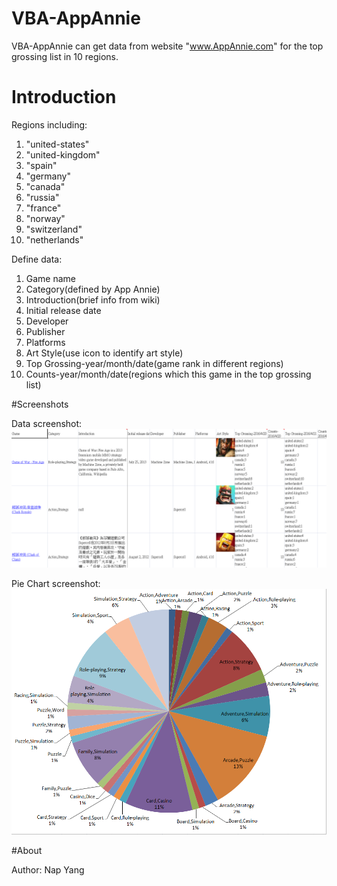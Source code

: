# VBA-AppAnnie
VBA-AppAnnie can get data from website "www.AppAnnie.com" for the top grossing list in 10 regions.
# Introduction
Regions including:

1. "united-states"
2. "united-kingdom"
3. "spain"
4. "germany"
5. "canada"
6. "russia"
7. "france"
8. "norway"
9. "switzerland"
10. "netherlands"


Define data:

1. Game name
2. Category(defined by App Annie)
3. Introduction(brief info from wiki)
4. Initial release date
5. Developer
6. Publisher
7. Platforms
8. Art Style(use icon to identify art style)
9. Top Grossing-year/month/date(game rank in different regions)
10. Counts-year/month/date(regions which this game in the top grossing list)

#Screenshots

Data screenshot:
![image](https://github.com/napyang/VBA-AppAnnie/raw/master/screenshots/Example.png)

Pie Chart screenshot:
![image](https://github.com/napyang/VBA-AppAnnie/raw/master/screenshots/PieChart.png)

#About

Author: Nap Yang
